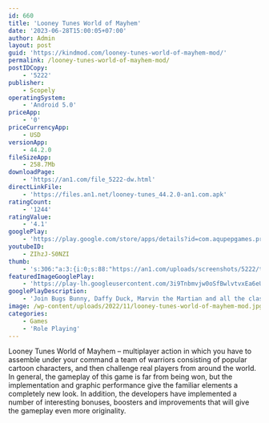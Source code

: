 ```yaml
---
id: 660
title: 'Looney Tunes World of Mayhem'
date: '2023-06-28T15:00:05+07:00'
author: Admin
layout: post
guid: 'https://kindmod.com/looney-tunes-world-of-mayhem-mod/'
permalink: /looney-tunes-world-of-mayhem-mod/
postIDCopy:
    - '5222'
publisher:
    - Scopely
operatingSystem:
    - 'Android 5.0'
priceApp:
    - '0'
priceCurrencyApp:
    - USD
versionApp:
    - 44.2.0
fileSizeApp:
    - 258.7Mb
downloadPage:
    - 'https://an1.com/file_5222-dw.html'
directLinkFile:
    - 'https://files.an1.net/looney-tunes_44.2.0-an1.com.apk'
ratingCount:
    - '1244'
ratingValue:
    - '4.1'
googlePlay:
    - 'https://play.google.com/store/apps/details?id=com.aqupepgames.projectpepe'
youtubeID:
    - ZIhzJ-S0NZI
thumb:
    - 's:306:"a:3:{i:0;s:88:"https://an1.com/uploads/screenshots/5222/thumbs/looney-tunes-world-of-mayhem-666466.webp";i:1;s:88:"https://an1.com/uploads/screenshots/5222/thumbs/looney-tunes-world-of-mayhem-215203.webp";i:2;s:88:"https://an1.com/uploads/screenshots/5222/thumbs/looney-tunes-world-of-mayhem-810403.webp";}";'
featuredImageGooglePlay:
    - 'https://play-lh.googleusercontent.com/3i9Tnbmvjw0oSfBwlvtvxEa6eUoQuCkK98WIyYDE3KkNJcucwAX4L99gGDKiU9xIZ3X8'
googlePlayDescription:
    - 'Join Bugs Bunny, Daffy Duck, Marvin the Martian and all the classic toons to build the greatest “Toon Team” in Looney Tunes™ World of Mayhem! Collect cartoon characters like Tweety Bird, Taz, Road Runner and more to wage wacky battles in a vibrant Looney Tunes™ World.Collect your favorite characters and discover their unique and hilarious fighting abilities. Characters from Road Runner and Wile E. Coyote to Sylvester and Tweety to Porky Pig each have unique abilities and hilarious attacks. Collect all the classic Looney Tunes™ cartoon characters in this epic action RPG.Build teams with your favorites toons and take down your enemies with iconic pranks and gags! Use classic cartoon rivalries and get bonuses when you defeat an iconic foe, like Sylvester vs. Tweety or Road Runner vs. Wile E Coyote.'
image: /wp-content/uploads/2022/11/looney-tunes-world-of-mayhem-mod.jpg
categories:
    - Games
    - 'Role Playing'
---
```


Looney Tunes World of Mayhem – multiplayer action in which you have to assemble under your command a team of warriors consisting of popular cartoon characters, and then challenge real players from around the world. In general, the gameplay of this game is far from being won, but the implementation and graphic performance give the familiar elements a completely new look. In addition, the developers have implemented a number of interesting bonuses, boosters and improvements that will give the gameplay even more originality.
